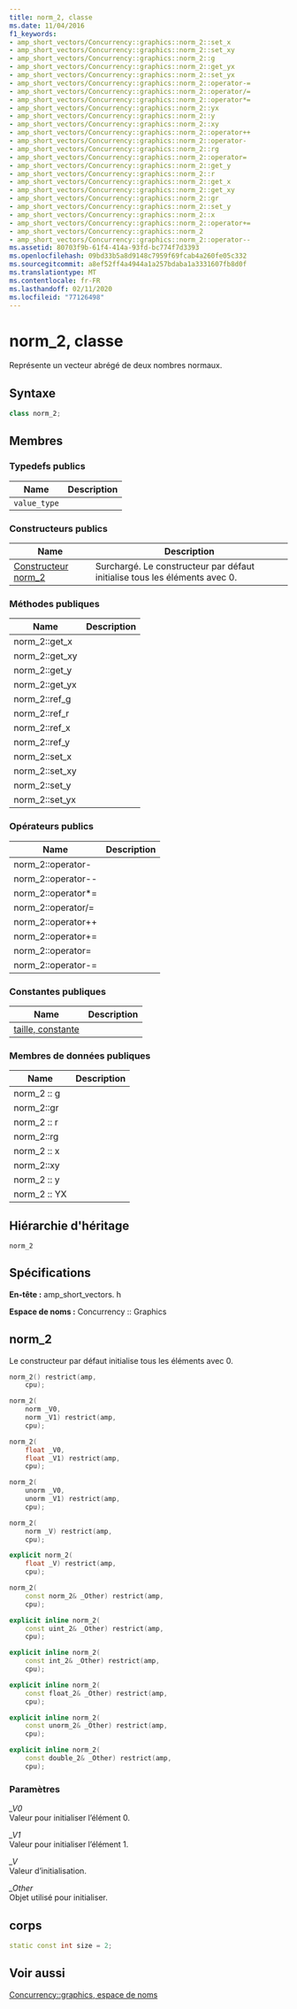 ```yaml
---
title: norm_2, classe
ms.date: 11/04/2016
f1_keywords:
- amp_short_vectors/Concurrency::graphics::norm_2::set_x
- amp_short_vectors/Concurrency::graphics::norm_2::set_xy
- amp_short_vectors/Concurrency::graphics::norm_2::g
- amp_short_vectors/Concurrency::graphics::norm_2::get_yx
- amp_short_vectors/Concurrency::graphics::norm_2::set_yx
- amp_short_vectors/Concurrency::graphics::norm_2::operator-=
- amp_short_vectors/Concurrency::graphics::norm_2::operator/=
- amp_short_vectors/Concurrency::graphics::norm_2::operator*=
- amp_short_vectors/Concurrency::graphics::norm_2::yx
- amp_short_vectors/Concurrency::graphics::norm_2::y
- amp_short_vectors/Concurrency::graphics::norm_2::xy
- amp_short_vectors/Concurrency::graphics::norm_2::operator++
- amp_short_vectors/Concurrency::graphics::norm_2::operator-
- amp_short_vectors/Concurrency::graphics::norm_2::rg
- amp_short_vectors/Concurrency::graphics::norm_2::operator=
- amp_short_vectors/Concurrency::graphics::norm_2::get_y
- amp_short_vectors/Concurrency::graphics::norm_2::r
- amp_short_vectors/Concurrency::graphics::norm_2::get_x
- amp_short_vectors/Concurrency::graphics::norm_2::get_xy
- amp_short_vectors/Concurrency::graphics::norm_2::gr
- amp_short_vectors/Concurrency::graphics::norm_2::set_y
- amp_short_vectors/Concurrency::graphics::norm_2::x
- amp_short_vectors/Concurrency::graphics::norm_2::operator+=
- amp_short_vectors/Concurrency::graphics::norm_2
- amp_short_vectors/Concurrency::graphics::norm_2::operator--
ms.assetid: 80703f9b-61f4-414a-93fd-bc774f7d3393
ms.openlocfilehash: 09bd33b5a8d9148c7959f69fcab4a260fe05c332
ms.sourcegitcommit: a8ef52ff4a4944a1a257bdaba1a3331607fb8d0f
ms.translationtype: MT
ms.contentlocale: fr-FR
ms.lasthandoff: 02/11/2020
ms.locfileid: "77126498"
---
```

# <a name="norm_2-class"></a>norm_2, classe

Représente un vecteur abrégé de deux nombres normaux.

## <a name="syntax"></a>Syntaxe

```cpp
class norm_2;
```

## <a name="members"></a>Membres

### <a name="public-typedefs"></a>Typedefs publics

|Name|Description|
|----------|-----------------|
|`value_type`||

### <a name="public-constructors"></a>Constructeurs publics

|Name|Description|
|----------|-----------------|
|[Constructeur norm_2](#ctor)|Surchargé. Le constructeur par défaut initialise tous les éléments avec 0.|

### <a name="public-methods"></a>M&#233;thodes publiques

|Name|Description|
|----------|-----------------|
|norm_2::get_x||
|norm_2::get_xy||
|norm_2::get_y||
|norm_2::get_yx||
|norm_2::ref_g||
|norm_2::ref_r||
|norm_2::ref_x||
|norm_2::ref_y||
|norm_2::set_x||
|norm_2::set_xy||
|norm_2::set_y||
|norm_2::set_yx||

### <a name="public-operators"></a>Op&#233;rateurs publics

|Name|Description|
|----------|-----------------|
|norm_2::operator-||
|norm_2::operator--||
|norm_2::operator*=||
|norm_2::operator/=||
|norm_2::operator++||
|norm_2::operator+=||
|norm_2::operator=||
|norm_2::operator-=||

### <a name="public-constants"></a>Constantes publiques

|Name|Description|
|----------|-----------------|
|[taille, constante](#norm_2__size)||

### <a name="public-data-members"></a>Membres de données publiques

|Name|Description|
|----------|-----------------|
|norm_2 :: g||
|norm_2::gr||
|norm_2 :: r||
|norm_2::rg||
|norm_2 :: x||
|norm_2::xy||
|norm_2 :: y||
|norm_2 :: YX||

## <a name="inheritance-hierarchy"></a>Hiérarchie d'héritage

`norm_2`

## <a name="requirements"></a>Spécifications

**En-tête :** amp_short_vectors. h

**Espace de noms :** Concurrency :: Graphics

## <a name="ctor"></a>norm_2

Le constructeur par défaut initialise tous les éléments avec 0.

```cpp
norm_2() restrict(amp,
    cpu);

norm_2(
    norm _V0,
    norm _V1) restrict(amp,
    cpu);

norm_2(
    float _V0,
    float _V1) restrict(amp,
    cpu);

norm_2(
    unorm _V0,
    unorm _V1) restrict(amp,
    cpu);

norm_2(
    norm _V) restrict(amp,
    cpu);

explicit norm_2(
    float _V) restrict(amp,
    cpu);

norm_2(
    const norm_2& _Other) restrict(amp,
    cpu);

explicit inline norm_2(
    const uint_2& _Other) restrict(amp,
    cpu);

explicit inline norm_2(
    const int_2& _Other) restrict(amp,
    cpu);

explicit inline norm_2(
    const float_2& _Other) restrict(amp,
    cpu);

explicit inline norm_2(
    const unorm_2& _Other) restrict(amp,
    cpu);

explicit inline norm_2(
    const double_2& _Other) restrict(amp,
    cpu);
```

### <a name="parameters"></a>Paramètres

*_V0*<br/>
Valeur pour initialiser l’élément 0.

*_V1*<br/>
Valeur pour initialiser l’élément 1.

*_V*<br/>
Valeur d’initialisation.

*_Other*<br/>
Objet utilisé pour initialiser.

## <a name="norm_2__size"></a>corps

```cpp
static const int size = 2;
```

## <a name="see-also"></a>Voir aussi

[Concurrency::graphics, espace de noms](concurrency-graphics-namespace.md)
